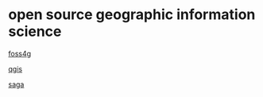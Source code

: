 # open source geographic information science
[foss4g](articles/foss4g.md)

[qgis](qgis/qgis.md)

[saga](saga/saga.md)
